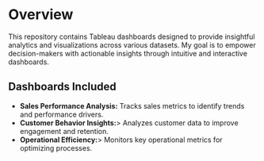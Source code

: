 <h1>Overview</h1>
<p>This repository contains Tableau dashboards designed to provide insightful analytics and visualizations across various datasets. My goal is to empower decision-makers with actionable insights through intuitive and interactive dashboards.</p>

<h2>Dashboards Included </h2>
<ul>
  <li><b>Sales Performance Analysis:</b> Tracks sales metrics to identify trends and performance drivers.</li>
  <li><b>Customer Behavior Insights:</b>> Analyzes customer data to improve engagement and retention.</li>
  <li><b>Operational Efficiency:</b>> Monitors key operational metrics for optimizing processes.</li>
</ul>

